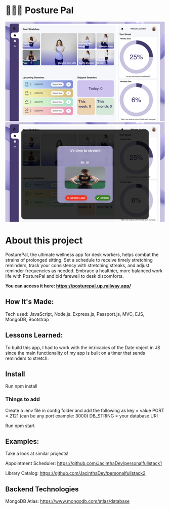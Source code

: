 # 🙆🏽‍♀️ Posture Pal

<img width="720" alt="PosturePal Homepage" src="/public/imgs/PosturePalHomepage.png">
<img width="720" alt="PosturePal Stretch Notification" src="/public/imgs/TimeToStretch.png">

# About this project
PosturePal, the ultimate wellness app for desk workers, helps combat the strains of prolonged sitting. Set a schedule to receive timely stretching reminders, track your consistency with stretching streaks, and adjust reminder frequencies as needed. Embrace a healthier, more balanced work life with PosturePal and bid farewell to desk discomforts.

**You can access it here: https://posturepal.up.railway.app/**


## How It's Made:
Tech used: JavaScript, Node.js. Express.js, Passport.js, MVC, EJS, MongoDB, Bootstrap


## Lessons Learned:
To build this app, I had to work with the intricacies of the Date object in JS since the main functionality of my app is built on a timer that sends reminders to stretch. 


## Install
Run npm install

### Things to add
Create a .env file in config folder and add the following as key = value
PORT = 2121 (can be any port example: 3000)
DB_STRING = your database URI

Run npm start


## Examples:
Take a look at similar projects!

Appointment Scheduler: https://github.com/JacinthaDev/personalfullstack1

Library Catalog: https://github.com/JacinthaDev/personalfullstack2

## Backend Technologies
MongoDB Atlas: https://www.mongodb.com/atlas/database
